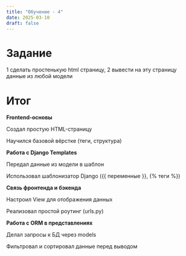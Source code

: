 ```yaml
---
title: "Обучение - 4"
date: 2025-03-10
draft: false
---
```

# Задание
1 сделать простенькую html  страницу, 
2 вывести на эту страницу данные из любой модели

# Итог
**Frontend-основы**

Создал простую HTML-страницу

Научился базовой вёрстке (теги, структура)

**Работа с Django Templates**

Передал данные из модели в шаблон

Использовал шаблонизатор Django ({{ переменные }}, {% теги %})

**Связь фронтенда и бэкенда**

Настроил View для отображения данных

Реализовал простой роутинг (urls.py)

**Работа с ORM в представлениях**

Делал запросы к БД через models

Фильтровал и сортировал данные перед выводом
